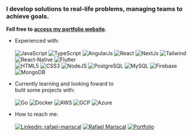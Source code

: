 <h3>I develop solutions to real-life problems, managing teams to achieve goals.</h3>

<strong>Fell free to [access my portfolio website](https://rafaelmariscal.vercel.app/).</strong>

- Experienced with:</br></br>
 ![JavaScript](https://xesque.rocketseat.dev/platform/tech/javascript.svg)
 ![TypeScript](https://xesque.rocketseat.dev/platform/tech/typescript.svg)
 ![AngularJs](https://xesque.rocketseat.dev/platform/tech/angularjs.svg)
 ![React](https://xesque.rocketseat.dev/platform/tech/reactjs.svg)
 ![NextJs](https://xesque.rocketseat.dev/platform/tech/nextjs.svg)
 ![Tailwind](https://xesque.rocketseat.dev/platform/tech/tailwind.svg)
 ![React-Native](https://xesque.rocketseat.dev/platform/tech/react-native.svg)
 ![Flutter](https://xesque.rocketseat.dev/platform/tech/flutter.svg)
  </br>
 ![HTML5](https://xesque.rocketseat.dev/platform/tech/html5.svg)
 ![CSS3](https://xesque.rocketseat.dev/platform/tech/css3.svg)
 ![NodeJS](https://xesque.rocketseat.dev/platform/tech/node.svg)
 ![PostgreSQL](https://xesque.rocketseat.dev/platform/tech/postgresql.svg)
 ![MySQL](https://xesque.rocketseat.dev/platform/tech/mysql.svg)
 ![Firebase](https://xesque.rocketseat.dev/platform/tech/firebase.svg)
 ![MongoDB](https://xesque.rocketseat.dev/platform/tech/mongodb.svg)
  
- Currently learning and looking foward to </br>bulit some projects with:</br></br>
 ![Go](https://xesque.rocketseat.dev/platform/tech/go.svg)
 ![Docker](https://xesque.rocketseat.dev/platform/tech/docker.svg)
 ![AWS](https://xesque.rocketseat.dev/platform/tech/aws.svg)
 ![GCP](https://xesque.rocketseat.dev/platform/tech/gcp.svg)
 ![Azure](https://xesque.rocketseat.dev/platform/tech/azure.svg)
  
- How to reach me: </br></br>
[![Linkedin: rafael-mariscal](https://img.shields.io/badge/LinkedIn-0077B5?style=for-the-badge&logo=linkedin&logoColor=white)](https://www.linkedin.com/in/rafael-mariscal/)
[![Rafael Mariscal](https://img.shields.io/badge/Microsoft_Outlook-272a62?style=for-the-badge&logo=microsoft-outlook&logoColor=white)](mailto:rafael_mariscal_@outlook.com)
[![Portfolio](https://img.shields.io/badge/Personal_Portfolio-000000?style=for-the-badge&logo=vercel&logoColor=white)](https://rafaelmariscal.vercel.app/)
